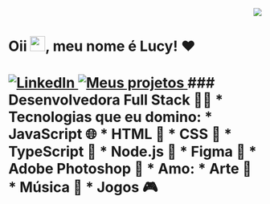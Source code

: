 <img align="right" src="https://i.postimg.cc/mggT5RbF/7d25c79f-7af5-4456-bd04-e2ad42b6e663-removebg-preview.png" widh="200px"><br />
<h1 align="left">Oii <img src="https://raw.githubusercontent.com/kaueMarques/kaueMarques/master/hi.gif" height="30px">, meu nome é Lucy! ❤️<h1>
<a href="https://www.linkedin.com/in/lucylimasantos/">
  <img src="https://img.shields.io/badge/LinkedIn-Connect-blue?style=flat-square&logo=linkedin" alt="LinkedIn" />
</a>
<a href="https://lucylima.github.io">
  <img src="https://img.shields.io/badge/Meus%20Projetos-Visitar-ff69b4" alt="Meus projetos" />
</a>
### Desenvolvedora Full Stack 👩‍💻
* Tecnologias que eu domino:
  * JavaScript 🌐
  * HTML 📄
  * CSS 🎨
  * TypeScript 🚀
  * Node.js 🌟
  * Figma 🎨
  * Adobe Photoshop 📸
* Amo:
  * Arte 🎨
  * Música 🎵
  * Jogos 🎮
  
